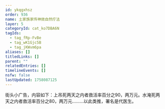 ```yaml
---
id: ykqgxhsz
order: 936
name: 土家族家传神效自然疗法
layer: 5
categoryId: cat_ko7DBA6N
tagIds:
  - tag_fRp-FvBe
  - tag_wK1Gjc5B
  - tag_jKWvm6pa
aliases: []
titledLinks: []
parent: ""
relatedEntries: []
timelineEvents: []
nsfw: false
lastUpdated: 1758087125
---
```


街头小广告，内容如下：上吊死两天之内者救活率百分之90，两万元。水淹死两天之内者救活率百分之80，两万元………以此类推，署名是代医生。